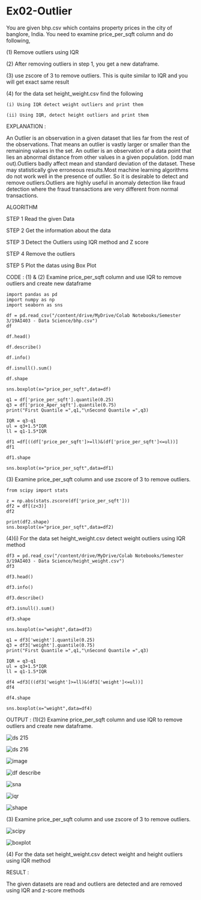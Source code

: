 # Ex02-Outlier

You are given bhp.csv which contains property prices in the city of banglore, India. You need to examine price_per_sqft column and do following,

(1) Remove outliers using IQR 

(2) After removing outliers in step 1, you get a new dataframe.

(3) use zscore of 3 to remove outliers. This is quite similar to IQR and you will get exact same result

(4) for the data set height_weight.csv find the following

    (i) Using IQR detect weight outliers and print them

    (ii) Using IQR, detect height outliers and print them

EXPLANATION :

An Outlier is an observation in a given dataset that lies far from the rest of the observations. That means an outlier is vastly larger or smaller than the remaining values in the set. An outlier is an observation of a data point that lies an abnormal distance from other values in a given population. (odd man out).Outliers badly affect mean and standard deviation of the dataset. These may statistically give erroneous results.Most machine learning algorithms do not work well in the presence of outlier. So it is desirable to detect and remove outliers.Outliers are highly useful in anomaly detection like fraud detection where the fraud transactions are very different from normal transactions.

ALGORITHM

STEP 1
Read the given Data

STEP 2
Get the information about the data

STEP 3
Detect the Outliers using IQR method and Z score

STEP 4
Remove the outliers

STEP 5
Plot the datas using Box Plot

CODE :
(1) & (2) Examine price_per_sqft column and use IQR to remove outliers and create new dataframe

```
import pandas as pd
import numpy as np
import seaborn as sns

df = pd.read_csv("/content/drive/MyDrive/Colab Notebooks/Semester 3/19AI403 - Data Science/bhp.csv")
df

df.head()

df.describe()

df.info()

df.isnull().sum()

df.shape

sns.boxplot(x="price_per_sqft",data=df)

q1 = df['price_per_sqft'].quantile(0.25)
q3 = df['price_Aper_sqft'].quantile(0.75)
print("First Quantile =",q1,"\nSecond Quantile =",q3)

IQR = q3-q1
ul = q3+1.5*IQR
ll = q1-1.5*IQR

df1 =df[((df['price_per_sqft']>=ll)&(df['price_per_sqft']<=ul))]
df1

df1.shape

sns.boxplot(x="price_per_sqft",data=df1)
```
(3) Examine price_per_sqft column and use zscore of 3 to remove outliers.
```
from scipy import stats

z = np.abs(stats.zscore(df['price_per_sqft']))
df2 = df[(z<3)]
df2

print(df2.shape)
sns.boxplot(x="price_per_sqft",data=df2)
```
(4)(i) For the data set height_weight.csv detect weight outliers using IQR method
```
df3 = pd.read_csv("/content/drive/MyDrive/Colab Notebooks/Semester 3/19AI403 - Data Science/height_weight.csv")
df3

df3.head()

df3.info()

df3.describe()

df3.isnull().sum()

df3.shape

sns.boxplot(x="weight",data=df3)

q1 = df3['weight'].quantile(0.25)
q3 = df3['weight'].quantile(0.75)
print("First Quantile =",q1,"\nSecond Quantile =",q3)

IQR = q3-q1
ul = q3+1.5*IQR
ll = q1-1.5*IQR

df4 =df3[((df3['weight']>=ll)&(df3['weight']<=ul))]
df4

df4.shape

sns.boxplot(x="weight",data=df4)
```
OUTPUT :
(1)(2) Examine price_per_sqft column and use IQR to remove outliers and create new dataframe.

![ds 215](https://user-images.githubusercontent.com/119559844/228053739-a0b3740d-cf62-4584-b880-101799524048.png)

![ds 216](https://user-images.githubusercontent.com/119559844/228055339-cea1e31d-ae83-4ae6-8e62-f5ff7639f3bb.png)

![image](https://user-images.githubusercontent.com/119559844/228056070-8374f4b0-2d84-4b12-b0ff-7c4f84fc2ffa.png)

![df describe ](https://user-images.githubusercontent.com/119559844/229995816-ab529654-edab-4699-b1a4-c6c59d470c59.png)

![sna](https://user-images.githubusercontent.com/119559844/229995907-bdaeeac3-4014-4ee7-b870-341aa42e35f5.png)

![iqr](https://user-images.githubusercontent.com/119559844/229996483-d4504436-7025-4468-b012-b496af8934e0.png)

![shape](https://user-images.githubusercontent.com/119559844/229996530-ffd50beb-b2de-47e3-9161-3b698cd6a49b.png)


(3) Examine price_per_sqft column and use zscore of 3 to remove outliers.

![scipy](https://user-images.githubusercontent.com/119559844/229996998-be5bb2c1-7220-4802-a912-43da389113db.png)

![boxplot](https://user-images.githubusercontent.com/119559844/229997080-4fc5fe66-5378-43fa-bdfe-3d0118773fb6.png)


(4) For the data set height_weight.csv detect weight and height outliers using IQR method

RESULT :

The given datasets are read and outliers are detected and are removed using IQR and z-score methods
